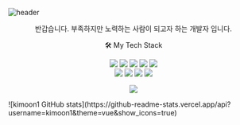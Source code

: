 ![header](https://capsule-render.vercel.app/api?type=waving&color=F3E2A9&height=300&section=header&text=Welcome%20to%20my%20Github&desc=kimoon`s%20Github&fontSize=70&fontColor=00BFFF)

<p align='center'>반갑습니다. 부족하지만 노력하는 사람이 되고자 하는 개발자 입니다.</p>

<p align='center'>🛠️ My Tech Stack</p>

<p align='center'>
<img src='https://img.shields.io/badge/HTML5-E34F26?style=flat-square&logo=HTML5&logoColor=white' />
<img src='https://img.shields.io/badge/CSS3-1572B6?style=flat-square&logo=CSS3&logoColor=white' />
<img src='https://img.shields.io/badge/JavaScript-F7DF1E?style=flat-square&logo=JavaScript&logoColor=white' />
<img src='https://img.shields.io/badge/React-61DAFB?style=flat-square&logo=React&logoColor=white' />
<img src='https://img.shields.io/badge/TypeScript-3178C6?style=flat-square&logo=TypeScript&logoColor=white' /><br />
<img src='https://img.shields.io/badge/styled_components-DB7093?style=flat-square&logo=styled-components&logoColor=white' />
<img src='https://img.shields.io/badge/Figma-F24E1E?style=flat-square&logo=Figma&logoColor=white' />
<img src='https://img.shields.io/badge/GitHub-181717?style=flat-square&logo=GitHub&logoColor=white' />
<img src='https://img.shields.io/badge/Git-F05032?style=flat-square&logo=Git&logoColor=white' />
</p>

<p align='center'><img src='https://github-readme-stats.vercel.app/api?username=kimoon1&show_icons=true&theme=vue' /> </p>
![kimoon1 GitHub stats](https://github-readme-stats.vercel.app/api?username=kimoon1&theme=vue&show_icons=true)
